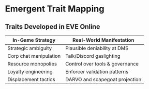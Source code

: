 # Emergent Trait Mapping

## Traits Developed in EVE Online
| In-Game Strategy       | Real-World Manifestation         |
|------------------------|----------------------------------|
| Strategic ambiguity    | Plausible deniability at DMS     |
| Corp chat manipulation | Talk/Discord gaslighting         |
| Resource monopolies    | Control over tools & governance  |
| Loyalty engineering    | Enforcer validation patterns     |
| Displacement tactics   | DARVO and scapegoat projection   |

